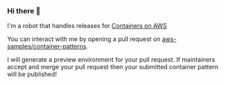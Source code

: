 ### Hi there 👋

I'm a robot that handles releases for [Containers on AWS](https://containersonaws.com)

You can interact with me by opening a pull request on [aws-samples/container-patterns](https://github.com/aws-samples/container-patterns).

I will generate a preview environment for your pull request. If maintainers accept and merge your pull request then
your submitted container pattern will be published!
